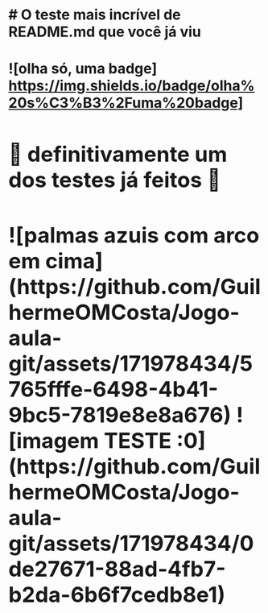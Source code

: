 <h1> # O teste mais incrível de README.md que você já viu <h1>
  
![olha só, uma badge] https://img.shields.io/badge/olha%20s%C3%B3%2Fuma%20badge]

<div>
  <h2> 🚧 definitivamente um dos testes já feitos 🚧 <h2>
  ![palmas azuis com arco em cima](https://github.com/GuilhermeOMCosta/Jogo-aula-git/assets/171978434/5765fffe-6498-4b41-9bc5-7819e8e8a676)
 ![imagem TESTE :0](https://github.com/GuilhermeOMCosta/Jogo-aula-git/assets/171978434/0de27671-88ad-4fb7-b2da-6b6f7cedb8e1)

